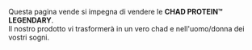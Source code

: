 Questa pagina vende si impegna di vendere le __CHAD PROTEIN™ LEGENDARY__.  
Il nostro prodotto vi trasformerà in un vero chad e nell'uomo/donna dei vostri sogni.

